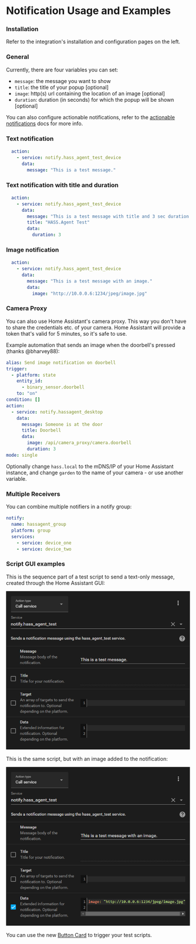 # Notification Usage and Examples

### Installation

Refer to the integration's installation and configuration pages on the left.

### General

Currently, there are four variables you can set:

 * `message`: the message you want to show
 * `title`: the title of your popup [optional]
 * `image`: http(s) url containing the location of an image [optional]
 * `duration`: duration (in seconds) for which the popup will be shown [optional]

You can also configure actionable notifications, refer to the [actionable notifications](https://hassagent.readthedocs.io/en/latest/notifications/new/notification-actionable/) docs for more info.

### Text notification

```yaml
  action:
    - service: notify.hass_agent_test_device
      data:
        message: "This is a test message."
```

### Text notification with title and duration

```yaml
  action:
    - service: notify.hass_agent_test_device
      data:
        message: "This is a test message with title and 3 sec duration."
        title: "HASS.Agent Test"
        data:
          duration: 3
```

### Image notification

```yaml
  action:
    - service: notify.hass_agent_test_device
      data:
        message: "This is a test message with an image."
        data:
          image: "http://10.0.0.6:1234/jpeg/image.jpg"
```

### Camera Proxy

You can also use Home Assistant's camera proxy. This way you don't have to share the credentials etc. of your camera. Home Assistant will provide a token that's valid for 5 minutes, so it's safe to use.

Example automation that sends an image when the doorbell's pressed (thanks @bharvey88):

```yaml
alias: Send image notification on doorbell
trigger:
  - platform: state
    entity_id:
      - binary_sensor.doorbell
    to: "on"
condition: []
action:
  - service: notify.hassagent_desktop
    data:
      message: Someone is at the door
      title: Doorbell
      data:
        image: /api/camera_proxy/camera.doorbell
        duration: 3
mode: single
```

Optionally change `hass.local` to the mDNS/IP of your Home Assistant instance, and change `garden` to the name of your camera - or use another variable.

### Multiple Receivers

You can combine multiple notifiers in a notify group:

```yaml
notify:
  name: hassagent_group
  platform: group
  services:
    - service: device_one
    - service: device_two
```

### Script GUI examples

This is the sequence part of a test script to send a text-only message, created through the Home Assistant GUI:

![Script Test Notification](https://raw.githubusercontent.com/LAB02-Research/HASS.Agent/main/images/notifier_script_example.png)

This is the same script, but with an image added to the notification:

![Script Test Image Notification](https://raw.githubusercontent.com/LAB02-Research/HASS.Agent/main/images/notifier_script_image_example.png)

You can use the new <a href="https://www.home-assistant.io/lovelace/button/" target="_blank">Button Card</a> to trigger your test scripts.
